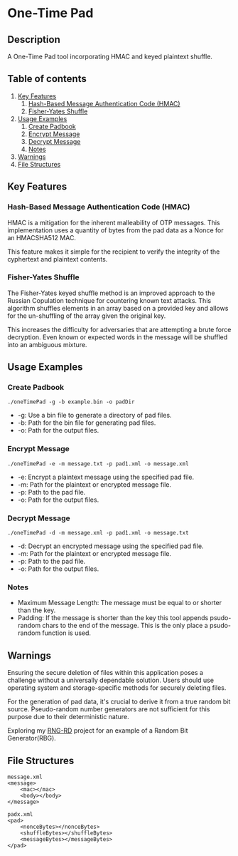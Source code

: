 # One-Time Pad

## Description
A One-Time Pad tool incorporating HMAC and keyed plaintext shuffle.

## Table of contents
1. [Key Features](#key-features)
    1. [Hash-Based Message Authentication Code (HMAC)](#hash-based-message-authentication-code-(hmac))
    2. [Fisher-Yates Shuffle](#fisher-yates-shuffle)
2. [Usage Examples](#usage-examples)
    1. [Create Padbook](#create-padbook)
    2. [Encrypt Message](#encrypt-message)
	3. [Decrypt Message](#decrypt-message)
	4. [Notes](#notes)
3. [Warnings](#warnings)
4. [File Structures](#file-structure)

## Key Features

### Hash-Based Message Authentication Code (HMAC)
HMAC is a mitigation for the inherent malleability of OTP messages. This implementation uses a quantity of bytes from the pad data as a Nonce for an HMACSHA512 MAC.

This feature makes it simple for the recipient to verify the integrity of the cyphertext and plaintext contents.

### Fisher-Yates Shuffle
The Fisher-Yates keyed shuffle method is an improved approach to the Russian Copulation technique for countering known text attacks. This algorithm shuffles elements in an array based on a provided key and allows for the un-shuffling of the array given the original key.

This increases the difficulty for adversaries that are attempting a brute force decryption. Even known or expected words in the message will be shuffled into an ambiguous mixture.

## Usage Examples

### Create Padbook
`./oneTimePad -g -b example.bin -o padDir`

* -g: Use a bin file to generate a directory of pad files.
* -b: Path for the bin file for generating pad files.
* -o: Path for the output files.

### Encrypt Message
`./oneTimePad -e -m message.txt -p pad1.xml -o message.xml`

* -e: Encrypt a plaintext message using the specified pad file.
* -m: Path for the plaintext or encrypted message file.
* -p: Path to the pad file.
* -o: Path for the output files.

### Decrypt Message
`./oneTimePad -d -m message.xml -p pad1.xml -o message.txt`

* -d: Decrypt an encrypted message using the specified pad file.
* -m: Path for the plaintext or encrypted message file.
* -p: Path to the pad file.
* -o: Path for the output files.

### Notes

* Maximum Message Length: The message must be equal to or shorter than the key.
* Padding: If the message is shorter than the key this tool appends psudo-random chars to the end of the message. This is the only place a psudo-random function is used.

## Warnings
Ensuring the secure deletion of files within this application poses a challenge without a universally dependable solution. Users should use operating system and storage-specific methods for securely deleting files.

For the generation of pad data, it's crucial to derive it from a true random bit source. Pseudo-random number generators are not sufficient for this purpose due to their deterministic nature.

Exploring my [RNG-RD](https://github.com/atjersland/RNG-RD) project for an example of a Random Bit Generator(RBG).

## File Structures
```
message.xml
<message>
    <mac></mac>
    <body></body>
</message>
```

```
padx.xml
<pad>
    <nonceBytes></nonceBytes>
    <shuffleBytes></shuffleBytes>
    <messageBytes></messageBytes>
</pad>
```
